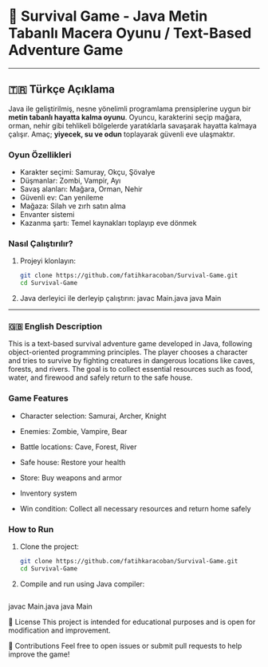 # 🧟 Survival Game - Java Metin Tabanlı Macera Oyunu / Text-Based Adventure Game

---

## 🇹🇷 Türkçe Açıklama

Java ile geliştirilmiş, nesne yönelimli programlama prensiplerine uygun bir **metin tabanlı hayatta kalma oyunu**. Oyuncu, karakterini seçip mağara, orman, nehir gibi tehlikeli bölgelerde yaratıklarla savaşarak hayatta kalmaya çalışır. Amaç; **yiyecek, su ve odun** toplayarak güvenli eve ulaşmaktır.

### Oyun Özellikleri

- Karakter seçimi: Samuray, Okçu, Şövalye  
- Düşmanlar: Zombi, Vampir, Ayı  
- Savaş alanları: Mağara, Orman, Nehir  
- Güvenli ev: Can yenileme  
- Mağaza: Silah ve zırh satın alma  
- Envanter sistemi  
- Kazanma şartı: Temel kaynakları toplayıp eve dönmek

### Nasıl Çalıştırılır?

1. Projeyi klonlayın:  
   ```bash
   git clone https://github.com/fatihkaracoban/Survival-Game.git
   cd Survival-Game
   
2. Java derleyici ile derleyip çalıştırın:
  javac Main.java
  java Main

*********************************************************************************************************************************************************************************************************************

### 🇬🇧 English Description

This is a text-based survival adventure game developed in Java, following object-oriented programming principles. The player chooses a character and tries to survive by fighting creatures in dangerous locations like caves, forests, and rivers. The goal is to collect essential resources such as food, water, and firewood and safely return to the safe house.

### Game Features

- Character selection: Samurai, Archer, Knight

- Enemies: Zombie, Vampire, Bear

- Battle locations: Cave, Forest, River

- Safe house: Restore your health

- Store: Buy weapons and armor

- Inventory system

- Win condition: Collect all necessary resources and return home safely

### How to Run

1. Clone the project:
   ```bash
   git clone https://github.com/fatihkaracoban/Survival-Game.git
   cd Survival-Game
   
2. Compile and run using Java compiler:
   ```bash
  javac Main.java
  java Main

📄 License
This project is intended for educational purposes and is open for modification and improvement.

🤝 Contributions
Feel free to open issues or submit pull requests to help improve the game!
